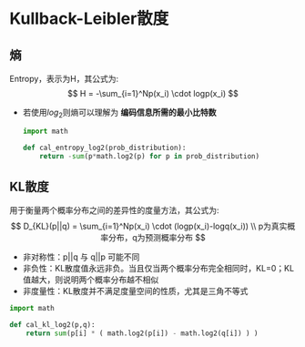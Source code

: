 # Kullback-Leibler散度

## 熵

Entropy，表示为H，其公式为:
$$
H = -\sum_{i=1}^Np(x_i) \cdot logp(x_i)
$$

* 若使用$log_2$​则熵可以理解为 **编码信息所需的最小比特数**

    ```python
    import math
    
    def cal_entropy_log2(prob_distribution):
    	return -sum(p*math.log2(p) for p in prob_distribution)
    ```



## KL散度

用于衡量两个概率分布之间的差异性的度量方法，其公式为:
$$
D_{KL}(p||q) = \sum_{i=1}^Np(x_i) \cdot (logp(x_i)-logq(x_i)) \\
p为真实概率分布，q为预测概率分布
$$

* 非对称性：p||q 与 q||p 可能不同
* 非负性：KL散度值永远非负。当且仅当两个概率分布完全相同时，KL=0；KL值越大，则说明两个概率分布越不相似
* 非度量性：KL散度并不满足度量空间的性质，尤其是三角不等式

```python
import math

def cal_kl_log2(p,q):
    return sum(p[i] * ( math.log2(p[i]) - math.log2(q[i]) ) )
```


